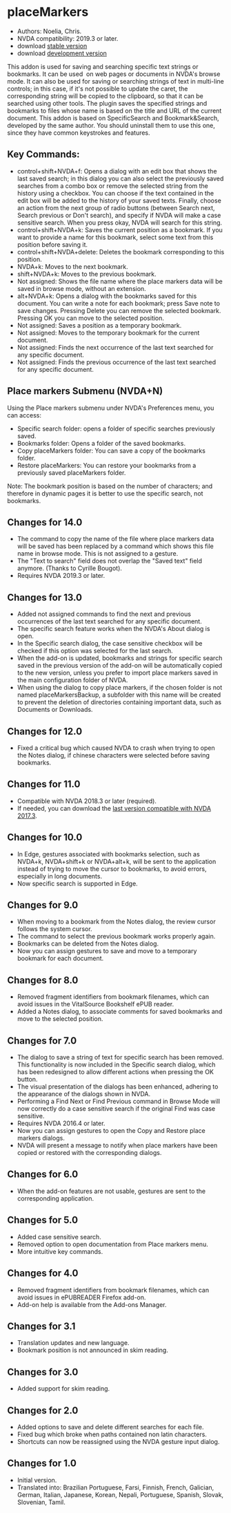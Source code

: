 # placeMarkers #

* Authors: Noelia, Chris.
* NVDA compatibility: 2019.3 or later.
* download [stable version][1]
* download [development version][2]

This addon is used for saving and searching specific text strings or bookmarks. It can be used  on web pages or documents in NVDA's browse mode. It can also be used for saving or searching strings of text in multi-line controls; in this case, if it's not possible to update the caret, the corresponding string will be copied to the clipboard, so that it can be searched using other tools.
The plugin saves the specified strings and bookmarks to files whose name is based on the title and URL of the current document.
This addon is based on SpecificSearch and Bookmark&Search, developed by the same author. You should uninstall them to use this one, since they have common keystrokes and features.

## Key Commands: ##

*	control+shift+NVDA+f: Opens a dialog with an edit box that shows the last saved search; in this dialog you can also select the previously saved searches from a combo box or remove the selected string from the history using a checkbox. You can choose if the text contained in the edit box will be added to the history of your saved texts. Finally, choose an action from the next group of radio buttons (between Search next, Search previous or Don't search), and specify if NVDA will make a case sensitive search. When you press okay, NVDA will search for this string.
*	control+shift+NVDA+k: Saves the current position as a bookmark. If you want to provide a name for this bookmark, select some text from this position before saving it.
*	control+shift+NVDA+delete: Deletes the bookmark corresponding to this position.
*	NVDA+k: Moves to the next bookmark.
*	shift+NVDA+k: Moves to the previous bookmark.
*	Not assigned: Shows the file name where the place markers data will be saved in browse mode, without an extension.
*	alt+NVDA+k: Opens a dialog with the bookmarks saved for this document. You can write a note for each bookmark; press Save note to save changes. Pressing Delete you can remove the selected bookmark. Pressing OK you can move to the selected position.
*	Not assigned: Saves a position as a temporary bookmark.
*	Not assigned: Moves to the temporary bookmark for the current document.
*	Not assigned: Finds the next occurrence of the last text searched for any specific document.
*	Not assigned: Finds the previous occurrence of the last text searched for any specific document.


## Place markers Submenu (NVDA+N) ##

Using the Place markers submenu under NVDA's Preferences menu, you can access:

*	Specific search folder: opens a folder of specific searches previously saved.
*	Bookmarks folder: Opens a folder of the saved bookmarks.
*	Copy placeMarkers folder: You can save a copy of the bookmarks folder.
*	Restore placeMarkers: You can restore your bookmarks from a previously saved placeMarkers folder.

Note: The bookmark position is based on the number of characters; and therefore in dynamic pages it is better to use the specific search, not bookmarks.

## Changes for 14.0 ##
*	The command to copy the name of the file where place markers data will be saved has been replaced by a command which shows this file name in browse mode. This is not assigned to a gesture.
*	The "Text to search" field does not overlap the "Saved text" field anymore. (Thanks to Cyrille Bougot).
*	Requires NVDA 2019.3 or later.

## Changes for 13.0 ##
*	Added not assigned commands to find the next and previous occurrences of the last text searched for any specific document.
*	The specific search feature works when the NVDA's About dialog is open.
*	In the Specific search dialog, the case sensitive checkbox will be checked if this option was selected for the last search.
*	When the add-on is updated, bookmarks and strings for specific search saved in the previous version of the add-on will be automatically copied to the new version, unless you prefer to import place markers saved in the main configuration folder of NVDA.
*	When using the dialog to copy place markers, if the chosen folder is not named placeMarkersBackup, a subfolder with this name will be created to prevent the deletion of directories containing important data, such as Documents or Downloads.

## Changes for 12.0 ##
*	Fixed a critical bug which caused NVDA to crash when trying to open the Notes dialog, if chinese characters were selected before saving bookmarks.

## Changes for 11.0 ##
*	Compatible with NVDA 2018.3 or later (required).
*	If needed, you can download the [last version compatible with NVDA 2017.3][3].

## Changes for 10.0 ##
*	In Edge, gestures associated with bookmarks selection, such as NVDA+k, NVDA+shift+k or NVDA+alt+k, will be sent to the application instead of trying to move the cursor to bookmarks, to avoid errors, especially in long documents.
*	Now specific search is supported in Edge.

## Changes for 9.0
*	When moving to a bookmark from the Notes dialog, the review cursor follows the system cursor.
*	The command to select the previous bookmark works properly again.
*	Bookmarks can be deleted from the Notes dialog.
*	Now you can assign gestures to save and move to a temporary bookmark for each document.

## Changes for 8.0 ##
*	Removed fragment identifiers from bookmark filenames, which can avoid issues in the VitalSource Bookshelf ePUB reader.
*	Added a Notes dialog, to associate comments for saved bookmarks and move to the selected position.

## Changes for 7.0 ##
*	The dialog to save a string of text for specific search has been removed. This functionality is now included in the Specific search dialog, which has been redesigned to allow different actions when pressing the OK button.
*	The visual presentation of the dialogs has been enhanced, adhering to the appearance of the dialogs shown in NVDA.
*	Performing a Find Next or Find Previous command in Browse Mode will now correctly do a case sensitive search if the original Find was case sensitive.
*	Requires NVDA 2016.4 or later.
*	Now you can assign gestures to open the Copy and Restore place markers dialogs.
*	NVDA will present a message to notify when place markers have been copied or restored with the corresponding dialogs.

## Changes for 6.0 ##
* When the add-on features are not usable, gestures are sent to the corresponding application.

## Changes for 5.0 ##
* Added case sensitive search.
* Removed option to open documentation from Place markers menu.
* More intuitive key commands.

## Changes for 4.0 ##
* Removed fragment identifiers from bookmark filenames, which can avoid issues in ePUBREADER Firefox add-on.
* Add-on help is available from the Add-ons Manager.

## Changes for 3.1 ##
* Translation updates and new language.
* Bookmark position is not announced in skim reading.

## Changes for 3.0 ##
* Added support for skim reading.

## Changes for 2.0 ##
* Added options to save and delete different searches for each file.
* Fixed bug which broke when paths contained non latin characters.
* Shortcuts can now be reassigned using the NVDA gesture input dialog.

## Changes for 1.0 ##
* Initial version.
* Translated into: Brazilian Portuguese, Farsi, Finnish, French, Galician, German, Italian, Japanese, Korean, Nepali, Portuguese, Spanish, Slovak, Slovenian, Tamil.

[1]: http://addons.nvda-project.org/files/get.php?file=pm

[2]: http://addons.nvda-project.org/files/get.php?file=pm-dev

[3]: http://addons.nvda-project.org/files/get.php?file=pm-o

